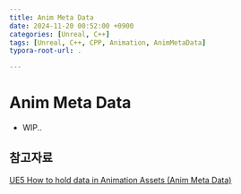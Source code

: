 ```yaml
---
title: Anim Meta Data
date: 2024-11-20 00:52:00 +0900
categories: [Unreal, C++]
tags: [Unreal, C++, CPP, Animation, AnimMetaData]
typora-root-url: .

---
```


# Anim Meta Data

- WIP..



## 참고자료

[UE5 How to hold data in Animation Assets (Anim Meta Data)](https://www.youtube.com/watch?v=Mmz3-Oz9z20)
